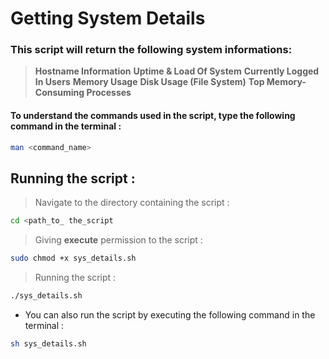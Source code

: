 # Getting System Details

### This script will return the following system informations: 
> **Hostname Information**
> **Uptime & Load Of System**
> **Currently Logged In Users**
> **Memory Usage**
> **Disk Usage (File System)**
> **Top Memory-Consuming Processes**

#### To understand the commands used in the script, type the following command in the terminal :  
``` bash
man <command_name>
```

## Running the script : 
> Navigate to the directory containing the script :
``` bash
cd <path_to_ the_script
```
> Giving **execute** permission to the script :
``` bash
sudo chmod +x sys_details.sh
```
> Running the script : 
``` bash
./sys_details.sh
```
* You can also run the script by executing the following command in the terminal : 
``` bash
sh sys_details.sh
```